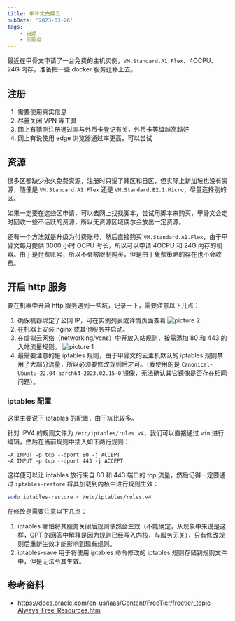 ```yaml
---
title: 甲骨文白嫖云
pubDate: '2023-03-26'
tags:
    - 白嫖
    - 云服务
---
```


最近在甲骨文申请了一台免费的主机实例，`VM.Standard.A1.Flex`、4OCPU、24G 内存，准备把一些 docker 服务迁移上去。

## 注册

1. 需要使用真实信息
2. 尽量关闭 VPN 等工具
3. 网上有猜测注册通过率与外币卡登记有关，外币卡等级越高越好
4. 网上有说使用 edge 浏览器通过率更高，可以尝试

## 资源

很多区都缺少永久免费资源，注册时只说了韩区和日区，但实际上新加坡也没有资源，随便是 `VM.Standard.A1.Flex` 还是 `VM.Standard.E2.1.Micro`，尽量选择别的区。

如果一定要在这些区申请，可以去网上找找脚本，尝试用脚本来购买，甲骨文会定时回收一些不活跃的资源，所以无资源区域偶尔会放出一定资源。

还有一个方法就是升级为付费账号，然后直接购买 `VM.Standard.A1.Flex`，由于甲骨文每月提供 3000 小时 OCPU 时长，所以可以申请 4OCPU 和 24G 内存的机器。由于是付费账号，所以不会被限制购买，但是由于免费策略的存在也不会收费。

## 开启 http 服务

要在机器中开启 http 服务遇到一些坑，记录一下，需要注意以下几点：

1. 确保机器绑定了公网 IP，可在实例列表或详情页面查看 ![picture 2](https://stg.heyfe.org/images/blog-oracle-cloud-43.png)
2. 在机器上安装 nginx 或其他服务并启动。
3. 在虚拟云网络（networking/vcns）中开放入站规则，按需添加 80 和 443 的入站流量规则。 ![picture 1](https://stg.heyfe.org/images/blog-oracle-cloud-12.png)
4. 最需要注意的是 iptables 规则，由于甲骨文的云主机默认的 iptables 规则禁用了大部分流量，所以必须要修改规则后才可。（我使用的是 `Canonical-Ubuntu-22.04-aarch64-2023.02.15-0` 镜像，无法确认其它镜像是否存在相同问题）。

### iptables 配置

这里主要说下 iptables 的配置，由于坑比较多。

针对 IPV4 的规则文件为 `/etc/iptables/rules.v4`，我们可以直接通过 `vim` 进行编辑，然后在当前规则中插入如下两行规则：

```
-A INPUT -p tcp --dport 80 -j ACCEPT
-A INPUT -p tcp --dport 443 -j ACCEPT
```

这样便可以让 iptables 放行来自 80 和 443 端口的 tcp 流量，然后记得一定要通过 `iptables-restore` 将其加载到内核中进行规则生效：

```bash
sudo iptables-restore < /etc/iptables/rules.v4
```

在修改是需要注意以下几点：

1. iptables 哪怕将其服务关闭后规则依然会生效（不能确定，从现象中来说是这样，GPT 的回答中解释是因为规则已经写入内核，与服务无关），只有修改规则后重新生效才能影响到现有规则。
2. iptables-save 用于将使用 iptables 命令修改的 iptables 规则存储到规则文件中，但是无法令其生效。

## 参考资料

-   https://docs.oracle.com/en-us/iaas/Content/FreeTier/freetier_topic-Always_Free_Resources.htm
